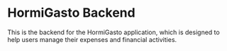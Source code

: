 # HormiGasto Backend

This is the backend for the HormiGasto application, which is designed to help users manage their expenses and financial activities.